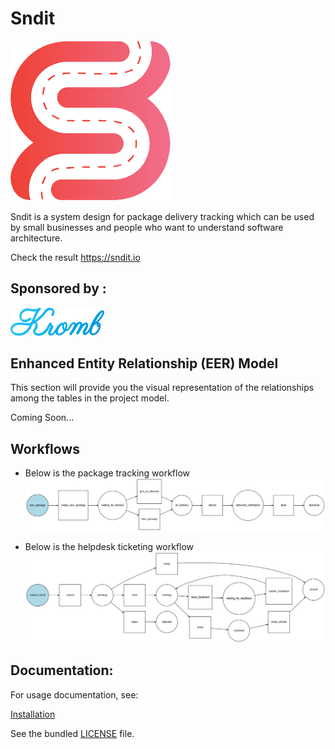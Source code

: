 # Sndit

<a href="https://kromb.io">
<img src="public/images/icon-256x256.png" width="256" alt="Kromb Logo" />
</a>

Sndit is a system design for package delivery tracking which can be used by small businesses and people who want to
understand software architecture.

Check the result https://sndit.io

## Sponsored by :

<a href="https://kromb.io">
<img src="public/images/kromb_logo.png" width="150" alt="Kromb Logo" />
</a>

## Enhanced Entity Relationship (EER) Model

This section will provide you the visual representation of the relationships among the tables in the project model.

Coming Soon...

## Workflows

- Below is the package tracking workflow
![package.svg](workflows/package.svg)

- Below is the helpdesk ticketing workflow
![ticket.svg](workflows/ticket.svg)

## Documentation: 

For usage documentation, see:

[Installation](docs/installation.md)

See the bundled [LICENSE](LICENSE) file.